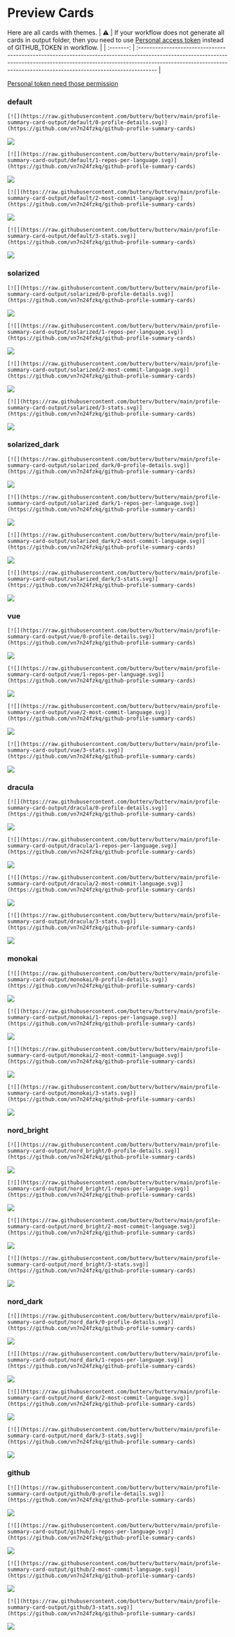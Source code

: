 
# Preview Cards

Here are all cards with themes.
| :warning: | If your workflow does not generate all cards in output folder, then you need to use [Personal access token](https://docs.github.com/en/actions/configuring-and-managing-workflows/creating-and-storing-encrypted-secrets) instead of GITHUB_TOKEN in workflow. |
| :-------: | :------------------------------------------------------------------------------------------------------------------------------------------------------------------------------------------------------------------------------------------------ |

[Personal token need those permission](https://github.com/vn7n24fzkq/github-profile-summary-cards/wiki/Personal-access-token-permissions)


### default


```
[![](https://raw.githubusercontent.com/butterv/butterv/main/profile-summary-card-output/default/0-profile-details.svg)](https://github.com/vn7n24fzkq/github-profile-summary-cards)
```
![](https://raw.githubusercontent.com/butterv/butterv/main/profile-summary-card-output/default/0-profile-details.svg)


```
[![](https://raw.githubusercontent.com/butterv/butterv/main/profile-summary-card-output/default/1-repos-per-language.svg)](https://github.com/vn7n24fzkq/github-profile-summary-cards)
```
![](https://raw.githubusercontent.com/butterv/butterv/main/profile-summary-card-output/default/1-repos-per-language.svg)


```
[![](https://raw.githubusercontent.com/butterv/butterv/main/profile-summary-card-output/default/2-most-commit-language.svg)](https://github.com/vn7n24fzkq/github-profile-summary-cards)
```
![](https://raw.githubusercontent.com/butterv/butterv/main/profile-summary-card-output/default/2-most-commit-language.svg)


```
[![](https://raw.githubusercontent.com/butterv/butterv/main/profile-summary-card-output/default/3-stats.svg)](https://github.com/vn7n24fzkq/github-profile-summary-cards)
```
![](https://raw.githubusercontent.com/butterv/butterv/main/profile-summary-card-output/default/3-stats.svg)


### solarized


```
[![](https://raw.githubusercontent.com/butterv/butterv/main/profile-summary-card-output/solarized/0-profile-details.svg)](https://github.com/vn7n24fzkq/github-profile-summary-cards)
```
![](https://raw.githubusercontent.com/butterv/butterv/main/profile-summary-card-output/solarized/0-profile-details.svg)


```
[![](https://raw.githubusercontent.com/butterv/butterv/main/profile-summary-card-output/solarized/1-repos-per-language.svg)](https://github.com/vn7n24fzkq/github-profile-summary-cards)
```
![](https://raw.githubusercontent.com/butterv/butterv/main/profile-summary-card-output/solarized/1-repos-per-language.svg)


```
[![](https://raw.githubusercontent.com/butterv/butterv/main/profile-summary-card-output/solarized/2-most-commit-language.svg)](https://github.com/vn7n24fzkq/github-profile-summary-cards)
```
![](https://raw.githubusercontent.com/butterv/butterv/main/profile-summary-card-output/solarized/2-most-commit-language.svg)


```
[![](https://raw.githubusercontent.com/butterv/butterv/main/profile-summary-card-output/solarized/3-stats.svg)](https://github.com/vn7n24fzkq/github-profile-summary-cards)
```
![](https://raw.githubusercontent.com/butterv/butterv/main/profile-summary-card-output/solarized/3-stats.svg)


### solarized_dark


```
[![](https://raw.githubusercontent.com/butterv/butterv/main/profile-summary-card-output/solarized_dark/0-profile-details.svg)](https://github.com/vn7n24fzkq/github-profile-summary-cards)
```
![](https://raw.githubusercontent.com/butterv/butterv/main/profile-summary-card-output/solarized_dark/0-profile-details.svg)


```
[![](https://raw.githubusercontent.com/butterv/butterv/main/profile-summary-card-output/solarized_dark/1-repos-per-language.svg)](https://github.com/vn7n24fzkq/github-profile-summary-cards)
```
![](https://raw.githubusercontent.com/butterv/butterv/main/profile-summary-card-output/solarized_dark/1-repos-per-language.svg)


```
[![](https://raw.githubusercontent.com/butterv/butterv/main/profile-summary-card-output/solarized_dark/2-most-commit-language.svg)](https://github.com/vn7n24fzkq/github-profile-summary-cards)
```
![](https://raw.githubusercontent.com/butterv/butterv/main/profile-summary-card-output/solarized_dark/2-most-commit-language.svg)


```
[![](https://raw.githubusercontent.com/butterv/butterv/main/profile-summary-card-output/solarized_dark/3-stats.svg)](https://github.com/vn7n24fzkq/github-profile-summary-cards)
```
![](https://raw.githubusercontent.com/butterv/butterv/main/profile-summary-card-output/solarized_dark/3-stats.svg)


### vue


```
[![](https://raw.githubusercontent.com/butterv/butterv/main/profile-summary-card-output/vue/0-profile-details.svg)](https://github.com/vn7n24fzkq/github-profile-summary-cards)
```
![](https://raw.githubusercontent.com/butterv/butterv/main/profile-summary-card-output/vue/0-profile-details.svg)


```
[![](https://raw.githubusercontent.com/butterv/butterv/main/profile-summary-card-output/vue/1-repos-per-language.svg)](https://github.com/vn7n24fzkq/github-profile-summary-cards)
```
![](https://raw.githubusercontent.com/butterv/butterv/main/profile-summary-card-output/vue/1-repos-per-language.svg)


```
[![](https://raw.githubusercontent.com/butterv/butterv/main/profile-summary-card-output/vue/2-most-commit-language.svg)](https://github.com/vn7n24fzkq/github-profile-summary-cards)
```
![](https://raw.githubusercontent.com/butterv/butterv/main/profile-summary-card-output/vue/2-most-commit-language.svg)


```
[![](https://raw.githubusercontent.com/butterv/butterv/main/profile-summary-card-output/vue/3-stats.svg)](https://github.com/vn7n24fzkq/github-profile-summary-cards)
```
![](https://raw.githubusercontent.com/butterv/butterv/main/profile-summary-card-output/vue/3-stats.svg)


### dracula


```
[![](https://raw.githubusercontent.com/butterv/butterv/main/profile-summary-card-output/dracula/0-profile-details.svg)](https://github.com/vn7n24fzkq/github-profile-summary-cards)
```
![](https://raw.githubusercontent.com/butterv/butterv/main/profile-summary-card-output/dracula/0-profile-details.svg)


```
[![](https://raw.githubusercontent.com/butterv/butterv/main/profile-summary-card-output/dracula/1-repos-per-language.svg)](https://github.com/vn7n24fzkq/github-profile-summary-cards)
```
![](https://raw.githubusercontent.com/butterv/butterv/main/profile-summary-card-output/dracula/1-repos-per-language.svg)


```
[![](https://raw.githubusercontent.com/butterv/butterv/main/profile-summary-card-output/dracula/2-most-commit-language.svg)](https://github.com/vn7n24fzkq/github-profile-summary-cards)
```
![](https://raw.githubusercontent.com/butterv/butterv/main/profile-summary-card-output/dracula/2-most-commit-language.svg)


```
[![](https://raw.githubusercontent.com/butterv/butterv/main/profile-summary-card-output/dracula/3-stats.svg)](https://github.com/vn7n24fzkq/github-profile-summary-cards)
```
![](https://raw.githubusercontent.com/butterv/butterv/main/profile-summary-card-output/dracula/3-stats.svg)


### monokai


```
[![](https://raw.githubusercontent.com/butterv/butterv/main/profile-summary-card-output/monokai/0-profile-details.svg)](https://github.com/vn7n24fzkq/github-profile-summary-cards)
```
![](https://raw.githubusercontent.com/butterv/butterv/main/profile-summary-card-output/monokai/0-profile-details.svg)


```
[![](https://raw.githubusercontent.com/butterv/butterv/main/profile-summary-card-output/monokai/1-repos-per-language.svg)](https://github.com/vn7n24fzkq/github-profile-summary-cards)
```
![](https://raw.githubusercontent.com/butterv/butterv/main/profile-summary-card-output/monokai/1-repos-per-language.svg)


```
[![](https://raw.githubusercontent.com/butterv/butterv/main/profile-summary-card-output/monokai/2-most-commit-language.svg)](https://github.com/vn7n24fzkq/github-profile-summary-cards)
```
![](https://raw.githubusercontent.com/butterv/butterv/main/profile-summary-card-output/monokai/2-most-commit-language.svg)


```
[![](https://raw.githubusercontent.com/butterv/butterv/main/profile-summary-card-output/monokai/3-stats.svg)](https://github.com/vn7n24fzkq/github-profile-summary-cards)
```
![](https://raw.githubusercontent.com/butterv/butterv/main/profile-summary-card-output/monokai/3-stats.svg)


### nord_bright


```
[![](https://raw.githubusercontent.com/butterv/butterv/main/profile-summary-card-output/nord_bright/0-profile-details.svg)](https://github.com/vn7n24fzkq/github-profile-summary-cards)
```
![](https://raw.githubusercontent.com/butterv/butterv/main/profile-summary-card-output/nord_bright/0-profile-details.svg)


```
[![](https://raw.githubusercontent.com/butterv/butterv/main/profile-summary-card-output/nord_bright/1-repos-per-language.svg)](https://github.com/vn7n24fzkq/github-profile-summary-cards)
```
![](https://raw.githubusercontent.com/butterv/butterv/main/profile-summary-card-output/nord_bright/1-repos-per-language.svg)


```
[![](https://raw.githubusercontent.com/butterv/butterv/main/profile-summary-card-output/nord_bright/2-most-commit-language.svg)](https://github.com/vn7n24fzkq/github-profile-summary-cards)
```
![](https://raw.githubusercontent.com/butterv/butterv/main/profile-summary-card-output/nord_bright/2-most-commit-language.svg)


```
[![](https://raw.githubusercontent.com/butterv/butterv/main/profile-summary-card-output/nord_bright/3-stats.svg)](https://github.com/vn7n24fzkq/github-profile-summary-cards)
```
![](https://raw.githubusercontent.com/butterv/butterv/main/profile-summary-card-output/nord_bright/3-stats.svg)


### nord_dark


```
[![](https://raw.githubusercontent.com/butterv/butterv/main/profile-summary-card-output/nord_dark/0-profile-details.svg)](https://github.com/vn7n24fzkq/github-profile-summary-cards)
```
![](https://raw.githubusercontent.com/butterv/butterv/main/profile-summary-card-output/nord_dark/0-profile-details.svg)


```
[![](https://raw.githubusercontent.com/butterv/butterv/main/profile-summary-card-output/nord_dark/1-repos-per-language.svg)](https://github.com/vn7n24fzkq/github-profile-summary-cards)
```
![](https://raw.githubusercontent.com/butterv/butterv/main/profile-summary-card-output/nord_dark/1-repos-per-language.svg)


```
[![](https://raw.githubusercontent.com/butterv/butterv/main/profile-summary-card-output/nord_dark/2-most-commit-language.svg)](https://github.com/vn7n24fzkq/github-profile-summary-cards)
```
![](https://raw.githubusercontent.com/butterv/butterv/main/profile-summary-card-output/nord_dark/2-most-commit-language.svg)


```
[![](https://raw.githubusercontent.com/butterv/butterv/main/profile-summary-card-output/nord_dark/3-stats.svg)](https://github.com/vn7n24fzkq/github-profile-summary-cards)
```
![](https://raw.githubusercontent.com/butterv/butterv/main/profile-summary-card-output/nord_dark/3-stats.svg)


### github


```
[![](https://raw.githubusercontent.com/butterv/butterv/main/profile-summary-card-output/github/0-profile-details.svg)](https://github.com/vn7n24fzkq/github-profile-summary-cards)
```
![](https://raw.githubusercontent.com/butterv/butterv/main/profile-summary-card-output/github/0-profile-details.svg)


```
[![](https://raw.githubusercontent.com/butterv/butterv/main/profile-summary-card-output/github/1-repos-per-language.svg)](https://github.com/vn7n24fzkq/github-profile-summary-cards)
```
![](https://raw.githubusercontent.com/butterv/butterv/main/profile-summary-card-output/github/1-repos-per-language.svg)


```
[![](https://raw.githubusercontent.com/butterv/butterv/main/profile-summary-card-output/github/2-most-commit-language.svg)](https://github.com/vn7n24fzkq/github-profile-summary-cards)
```
![](https://raw.githubusercontent.com/butterv/butterv/main/profile-summary-card-output/github/2-most-commit-language.svg)


```
[![](https://raw.githubusercontent.com/butterv/butterv/main/profile-summary-card-output/github/3-stats.svg)](https://github.com/vn7n24fzkq/github-profile-summary-cards)
```
![](https://raw.githubusercontent.com/butterv/butterv/main/profile-summary-card-output/github/3-stats.svg)

